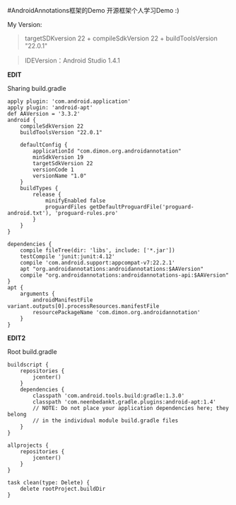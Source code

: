 #AndroidAnnotations框架的Demo
开源框架个人学习Demo   :)

My Version:
> targetSDKversion 22 + compileSdkVersion 22 + buildToolsVersion "22.0.1"

> IDEVersion：Android Studio 1.4.1


**EDIT**

Sharing build.gradle

    apply plugin: 'com.android.application'
    apply plugin: 'android-apt'
    def AAVersion = '3.3.2'
    android {
        compileSdkVersion 22
        buildToolsVersion "22.0.1"

        defaultConfig {
            applicationId "com.dimon.org.androidannotation"
            minSdkVersion 19
            targetSdkVersion 22
            versionCode 1
            versionName "1.0"
        }
        buildTypes {
            release {
                minifyEnabled false
                proguardFiles getDefaultProguardFile('proguard-android.txt'), 'proguard-rules.pro'
            }
        }
    }

    dependencies {
        compile fileTree(dir: 'libs', include: ['*.jar'])
        testCompile 'junit:junit:4.12'
        compile 'com.android.support:appcompat-v7:22.2.1'
        apt "org.androidannotations:androidannotations:$AAVersion"
        compile "org.androidannotations:androidannotations-api:$AAVersion"
    }
    apt {
        arguments {
            androidManifestFile variant.outputs[0].processResources.manifestFile
            resourcePackageName 'com.dimon.org.androidannotation'
        }
    }

**EDIT2**

Root build.gradle


    buildscript {
        repositories {
            jcenter()
        }
        dependencies {
            classpath 'com.android.tools.build:gradle:1.3.0'
            classpath 'com.neenbedankt.gradle.plugins:android-apt:1.4'
            // NOTE: Do not place your application dependencies here; they belong
            // in the individual module build.gradle files
        }
    }

    allprojects {
        repositories {
            jcenter()
        }
    }

    task clean(type: Delete) {
        delete rootProject.buildDir
    }

